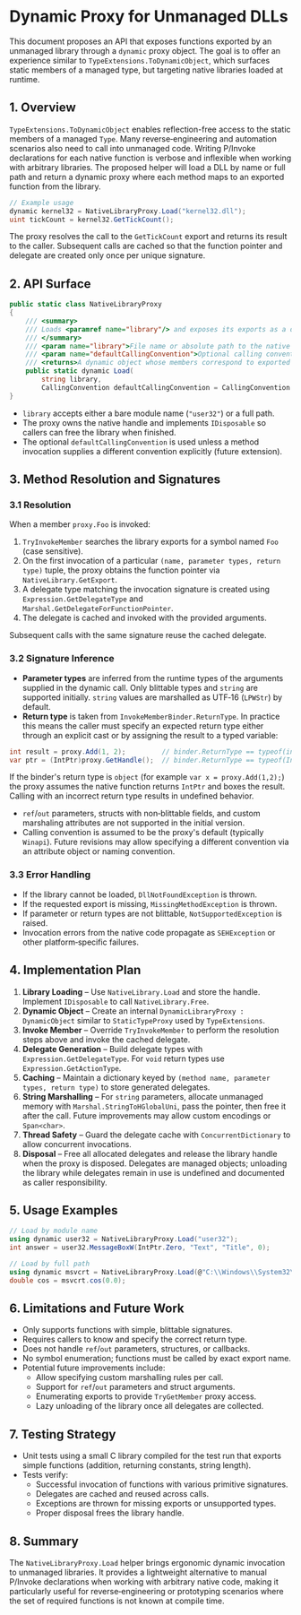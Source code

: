 # Dynamic Proxy for Unmanaged DLLs

This document proposes an API that exposes functions exported by an unmanaged library through a `dynamic` proxy object.  The goal is to offer an experience similar to `TypeExtensions.ToDynamicObject`, which surfaces static members of a managed type, but targeting native libraries loaded at runtime.

## 1. Overview

`TypeExtensions.ToDynamicObject` enables reflection-free access to the static members of a managed `Type`.  Many reverse‑engineering and automation scenarios also need to call into unmanaged code.  Writing P/Invoke declarations for each native function is verbose and inflexible when working with arbitrary libraries.  The proposed helper will load a DLL by name or full path and return a dynamic proxy where each method maps to an exported function from the library.

```csharp
// Example usage
dynamic kernel32 = NativeLibraryProxy.Load("kernel32.dll");
uint tickCount = kernel32.GetTickCount();
```

The proxy resolves the call to the `GetTickCount` export and returns its result to the caller.  Subsequent calls are cached so that the function pointer and delegate are created only once per unique signature.

## 2. API Surface

```csharp
public static class NativeLibraryProxy
{
    /// <summary>
    /// Loads <paramref name="library"/> and exposes its exports as a dynamic object.
    /// </summary>
    /// <param name="library">File name or absolute path to the native library.</param>
    /// <param name="defaultCallingConvention">Optional calling convention used when none is specified.</param>
    /// <returns>A dynamic object whose members correspond to exported symbols.</returns>
    public static dynamic Load(
        string library,
        CallingConvention defaultCallingConvention = CallingConvention.Winapi);
}
```

- `library` accepts either a bare module name (`"user32"`) or a full path.
- The proxy owns the native handle and implements `IDisposable` so callers can free the library when finished.
- The optional `defaultCallingConvention` is used unless a method invocation supplies a different convention explicitly (future extension).

## 3. Method Resolution and Signatures

### 3.1 Resolution

When a member `proxy.Foo` is invoked:

1. `TryInvokeMember` searches the library exports for a symbol named `Foo` (case sensitive).
2. On the first invocation of a particular `(name, parameter types, return type)` tuple, the proxy obtains the function pointer via `NativeLibrary.GetExport`.
3. A delegate type matching the invocation signature is created using `Expression.GetDelegateType` and `Marshal.GetDelegateForFunctionPointer`.
4. The delegate is cached and invoked with the provided arguments.

Subsequent calls with the same signature reuse the cached delegate.

### 3.2 Signature Inference

- **Parameter types** are inferred from the runtime types of the arguments supplied in the dynamic call.  Only blittable types and `string` are supported initially.  `string` values are marshalled as UTF‑16 (`LPWStr`) by default.
- **Return type** is taken from `InvokeMemberBinder.ReturnType`.  In practice this means the caller must specify an expected return type either through an explicit cast or by assigning the result to a typed variable:

```csharp
int result = proxy.Add(1, 2);         // binder.ReturnType == typeof(int)
var ptr = (IntPtr)proxy.GetHandle();  // binder.ReturnType == typeof(IntPtr)
```

  If the binder's return type is `object` (for example `var x = proxy.Add(1,2);`) the proxy assumes the native function returns `IntPtr` and boxes the result.  Calling with an incorrect return type results in undefined behavior.
- `ref`/`out` parameters, structs with non‑blittable fields, and custom marshaling attributes are not supported in the initial version.
- Calling convention is assumed to be the proxy's default (typically `Winapi`). Future revisions may allow specifying a different convention via an attribute object or naming convention.

### 3.3 Error Handling

- If the library cannot be loaded, `DllNotFoundException` is thrown.
- If the requested export is missing, `MissingMethodException` is thrown.
- If parameter or return types are not blittable, `NotSupportedException` is raised.
- Invocation errors from the native code propagate as `SEHException` or other platform‑specific failures.

## 4. Implementation Plan

1. **Library Loading** – Use `NativeLibrary.Load` and store the handle. Implement `IDisposable` to call `NativeLibrary.Free`.
2. **Dynamic Object** – Create an internal `DynamicLibraryProxy : DynamicObject` similar to `StaticTypeProxy` used by `TypeExtensions`.
3. **Invoke Member** – Override `TryInvokeMember` to perform the resolution steps above and invoke the cached delegate.
4. **Delegate Generation** – Build delegate types with `Expression.GetDelegateType`. For `void` return types use `Expression.GetActionType`.
5. **Caching** – Maintain a dictionary keyed by `(method name, parameter types, return type)` to store generated delegates.
6. **String Marshalling** – For `string` parameters, allocate unmanaged memory with `Marshal.StringToHGlobalUni`, pass the pointer, then free it after the call. Future improvements may allow custom encodings or `Span<char>`.
7. **Thread Safety** – Guard the delegate cache with `ConcurrentDictionary` to allow concurrent invocations.
8. **Disposal** – Free all allocated delegates and release the library handle when the proxy is disposed. Delegates are managed objects; unloading the library while delegates remain in use is undefined and documented as caller responsibility.

## 5. Usage Examples

```csharp
// Load by module name
using dynamic user32 = NativeLibraryProxy.Load("user32");
int answer = user32.MessageBoxW(IntPtr.Zero, "Text", "Title", 0);

// Load by full path
using dynamic msvcrt = NativeLibraryProxy.Load(@"C:\\Windows\\System32\\msvcrt.dll");
double cos = msvcrt.cos(0.0);
```

## 6. Limitations and Future Work

- Only supports functions with simple, blittable signatures.
- Requires callers to know and specify the correct return type.
- Does not handle `ref`/`out` parameters, structures, or callbacks.
- No symbol enumeration; functions must be called by exact export name.
- Potential future improvements include:
  - Allow specifying custom marshalling rules per call.
  - Support for `ref`/`out` parameters and struct arguments.
  - Enumerating exports to provide `TryGetMember` proxy access.
  - Lazy unloading of the library once all delegates are collected.

## 7. Testing Strategy

- Unit tests using a small C library compiled for the test run that exports simple functions (addition, returning constants, string length).
- Tests verify:
  - Successful invocation of functions with various primitive signatures.
  - Delegates are cached and reused across calls.
  - Exceptions are thrown for missing exports or unsupported types.
  - Proper disposal frees the library handle.

## 8. Summary

The `NativeLibraryProxy.Load` helper brings ergonomic dynamic invocation to unmanaged libraries.  It provides a lightweight alternative to manual P/Invoke declarations when working with arbitrary native code, making it particularly useful for reverse‑engineering or prototyping scenarios where the set of required functions is not known at compile time.

